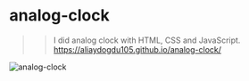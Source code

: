 # analog-clock

>>I did analog clock with HTML, CSS and JavaScript. 
https://aliaydogdu105.github.io/analog-clock/

![analog-clock ](https://user-images.githubusercontent.com/104026962/177652104-9e227b4a-a610-4df1-97e7-443b36008d1c.gif)

